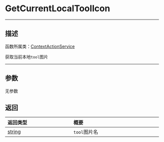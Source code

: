 # GetCurrentLocalToolIcon
-----------------------------------------------------------------------------------------
## 描述

函数所属类：[ContextActionService](/Api/Class/Input/ContextActionService.md)

获取当前本地`tool`图片

-----------------------------------------------------------------------------------------
## 参数

无参数

## 返回

|<div style="width:200px">**返回类型**</div>|<div style="width:800px">**概要**</div>|
|:---|:---|
|[string](/Api/DataType/String.md)|`tool`图片名|
